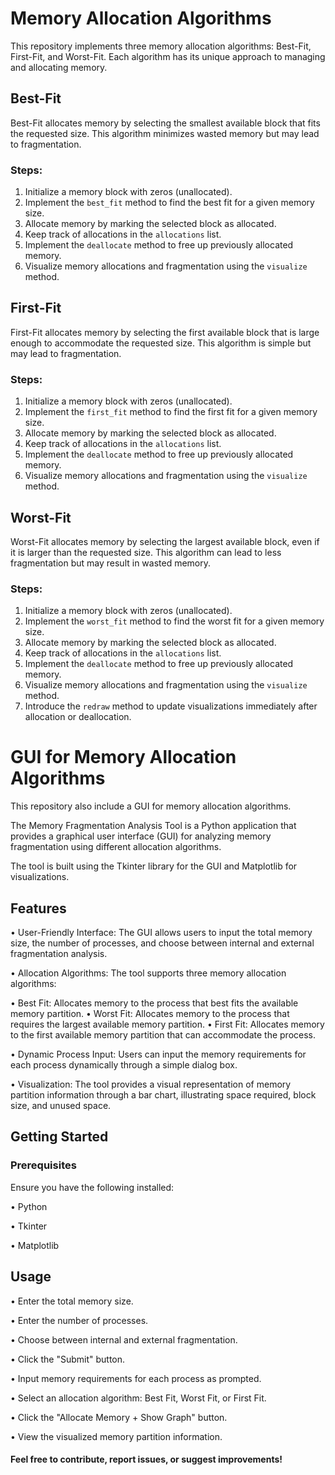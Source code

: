 # Memory Allocation Algorithms

This repository implements three memory allocation algorithms: Best-Fit, First-Fit, and Worst-Fit. 
Each algorithm has its unique approach to managing and allocating memory.


## Best-Fit

Best-Fit allocates memory by selecting the smallest available block that fits the requested size. This algorithm minimizes wasted memory but may lead to fragmentation.

### Steps:
1. Initialize a memory block with zeros (unallocated).
2. Implement the `best_fit` method to find the best fit for a given memory size.
3. Allocate memory by marking the selected block as allocated.
4. Keep track of allocations in the `allocations` list.
5. Implement the `deallocate` method to free up previously allocated memory.
6. Visualize memory allocations and fragmentation using the `visualize` method.

## First-Fit

First-Fit allocates memory by selecting the first available block that is large enough to accommodate the requested size. This algorithm is simple but may lead to fragmentation.

### Steps:
1. Initialize a memory block with zeros (unallocated).
2. Implement the `first_fit` method to find the first fit for a given memory size.
3. Allocate memory by marking the selected block as allocated.
4. Keep track of allocations in the `allocations` list.
5. Implement the `deallocate` method to free up previously allocated memory.
6. Visualize memory allocations and fragmentation using the `visualize` method.

## Worst-Fit

Worst-Fit allocates memory by selecting the largest available block, even if it is larger than the requested size. This algorithm can lead to less fragmentation but may result in wasted memory.

### Steps:
1. Initialize a memory block with zeros (unallocated).
2. Implement the `worst_fit` method to find the worst fit for a given memory size.
3. Allocate memory by marking the selected block as allocated.
4. Keep track of allocations in the `allocations` list.
5. Implement the `deallocate` method to free up previously allocated memory.
6. Visualize memory allocations and fragmentation using the `visualize` method.
7. Introduce the `redraw` method to update visualizations immediately after allocation or deallocation.

# GUI for Memory Allocation Algorithms

This repository also include a GUI for memory allocation algorithms.

The Memory Fragmentation Analysis Tool is a Python application that provides a graphical user interface (GUI) for analyzing memory fragmentation using different allocation algorithms. 

The tool is built using the Tkinter library for the GUI and Matplotlib for visualizations.

## Features
• User-Friendly Interface: The GUI allows users to input the total memory size, the number of processes, and choose between internal and external fragmentation analysis.

• Allocation Algorithms: The tool supports three memory allocation algorithms:

• Best Fit: Allocates memory to the process that best fits the available memory partition.
• Worst Fit: Allocates memory to the process that requires the largest available memory partition.
• First Fit: Allocates memory to the first available memory partition that can accommodate the process.

• Dynamic Process Input: Users can input the memory requirements for each process dynamically through a simple dialog box.

• Visualization: The tool provides a visual representation of memory partition information through a bar chart, illustrating space required, block size, and unused space.

## Getting Started

### Prerequisites
Ensure you have the following installed:

• Python

• Tkinter

• Matplotlib

## Usage
• Enter the total memory size.

• Enter the number of processes.

• Choose between internal and external fragmentation.

• Click the "Submit" button.

• Input memory requirements for each process as prompted.

• Select an allocation algorithm: Best Fit, Worst Fit, or First Fit.

• Click the "Allocate Memory + Show Graph" button.

• View the visualized memory partition information.


#### Feel free to contribute, report issues, or suggest improvements!
